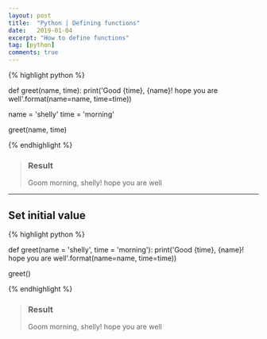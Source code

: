 ```yaml
---
layout: post
title:  "Python | Defining functions"
date:   2019-01-04
excerpt: "How to define functions"
tag: [python]
comments: true
---
```



{% highlight python %}

 def greet(name, time):
     print('Good {time}, {name}! hope you are well'.format(name=name, time=time))


name = 'shelly'
time = 'morning'

greet(name, time)

{% endhighlight %}

> ### Result  
> Goom morning, shelly! hope you are well  

---

## Set initial value

{% highlight python %}

def greet(name = 'shelly', time = 'morning'):
    print('Good {time}, {name}! hope you are well'.format(name=name, time=time))
    
greet()

{% endhighlight %}

> ### Result  
> Goom morning, shelly! hope you are well  
